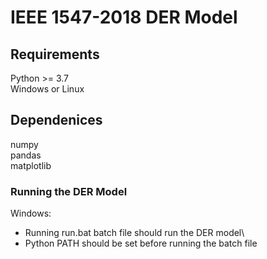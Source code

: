 # IEEE 1547-2018 DER Model

## Requirements

Python >= 3.7<br/>
Windows or Linux 

## Dependenices

numpy\
pandas\
matplotlib 

### Running the DER Model 

Windows:<br/> 
* Running run.bat batch file should run the DER model\  
* Python PATH should be set before running the batch file


